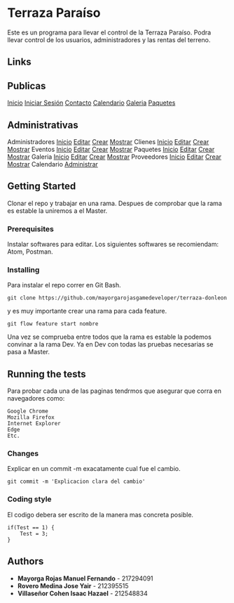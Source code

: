 ﻿# Terraza Paraíso

Este es un programa para llevar el control de la Terraza Paraíso. Podra llevar control de los usuarios, administradores y las rentas del terreno.

## Links
## Publicas
[Inicio](https://mayorgarojasgamedeveloper.github.io/terraza-donleon/)
[Iniciar Sesión](https://mayorgarojasgamedeveloper.github.io/terraza-donleon/login.html)
[Contacto](https://mayorgarojasgamedeveloper.github.io/terraza-donleon/contact.html)
[Calendario](https://mayorgarojasgamedeveloper.github.io/terraza-donleon/calendar.html)
[Galeria](https://mayorgarojasgamedeveloper.github.io/terraza-donleon/gallery.html)
[Paquetes](https://mayorgarojasgamedeveloper.github.io/terraza-donleon/package.html)
## Administrativas
Administradores
	[Inicio](https://mayorgarojasgamedeveloper.github.io/terraza-donleon/admin/)
	[Editar](https://mayorgarojasgamedeveloper.github.io/terraza-donleon/admin/edit.html)
	[Crear](https://mayorgarojasgamedeveloper.github.io/terraza-donleon/admin/create.html)
	[Mostrar](https://mayorgarojasgamedeveloper.github.io/terraza-donleon/admin/view.html)
Clienes
	[Inicio](https://mayorgarojasgamedeveloper.github.io/terraza-donleon/client/)
	[Editar](https://mayorgarojasgamedeveloper.github.io/terraza-donleon/client/edit.html)
	[Crear](https://mayorgarojasgamedeveloper.github.io/terraza-donleon/client/create.html)
	[Mostrar](https://mayorgarojasgamedeveloper.github.io/terraza-donleon/client/view.html)
Eventos
	[Inicio](https://mayorgarojasgamedeveloper.github.io/terraza-donleon/event/)
	[Editar](https://mayorgarojasgamedeveloper.github.io/terraza-donleon/event/edit.html)
	[Crear](https://mayorgarojasgamedeveloper.github.io/terraza-donleon/event/create.html)
	[Mostrar](https://mayorgarojasgamedeveloper.github.io/terraza-donleon/event/view.html)
Paquetes
	[Inicio](https://mayorgarojasgamedeveloper.github.io/terraza-donleon/packege/)
	[Editar](https://mayorgarojasgamedeveloper.github.io/terraza-donleon/packege/edit.html)
	[Crear](https://mayorgarojasgamedeveloper.github.io/terraza-donleon/packege/create.html)
	[Mostrar](https://mayorgarojasgamedeveloper.github.io/terraza-donleon/packege/view.html)
Galeria
	[Inicio](https://mayorgarojasgamedeveloper.github.io/terraza-donleon/gallery/)
	[Editar](https://mayorgarojasgamedeveloper.github.io/terraza-donleon/gallery/edit.html)
	[Crear](https://mayorgarojasgamedeveloper.github.io/terraza-donleon/gallery/create.html)
	[Mostrar](https://mayorgarojasgamedeveloper.github.io/terraza-donleon/gallery/view.html)
Proveedores
	[Inicio](https://mayorgarojasgamedeveloper.github.io/terraza-donleon/provider/)
	[Editar](https://mayorgarojasgamedeveloper.github.io/terraza-donleon/provider/edit.html)
	[Crear](https://mayorgarojasgamedeveloper.github.io/terraza-donleon/provider/create.html)
	[Mostrar](https://mayorgarojasgamedeveloper.github.io/terraza-donleon/provider/view.html)
Calendario
	[Administrar](https://mayorgarojasgamedeveloper.github.io/terraza-donleon/calendar/)

## Getting Started

Clonar el repo y trabajar en una rama. Despues de comprobar que la rama es estable la uniremos a el Master.

### Prerequisites

Instalar softwares para editar. Los siguientes softwares se recomiendam: Atom, Postman.

### Installing

Para instalar el repo correr en Git Bash.

```
git clone https://github.com/mayorgarojasgamedeveloper/terraza-donleon
```

y es muy importante crear una rama para cada feature.

```
git flow feature start nombre
```

Una vez se comprueba entre todos que la rama es estable la podemos convinar a la rama Dev. Ya en Dev con todas las pruebas necesarias se pasa a Master.

## Running the tests

Para probar cada una de las paginas tendrmos que asegurar que corra en navegadores como:

```
Google Chrome
Mozilla Firefox
Internet Explorer
Edge
Etc.
```

### Changes

Explicar en un commit -m exacatamente cual fue el cambio.

```
git commit -m 'Explicacion clara del cambio'
```

### Coding style

El codigo debera ser escrito de la manera mas concreta posible.

```
if(Test == 1) {
	Test = 3;
}
```

## Authors

* **Mayorga Rojas Manuel Fernando** - 217294091
* **Rovero Medina Jose Yair** - 212395515
* **Villaseñor Cohen Isaac Hazael** - 212548834
